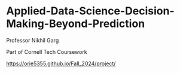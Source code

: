 # Applied-Data-Science-Decision-Making-Beyond-Prediction

Professor Nikhil Garg

Part of Cornell Tech Coursework

https://orie5355.github.io/Fall_2024/project/
